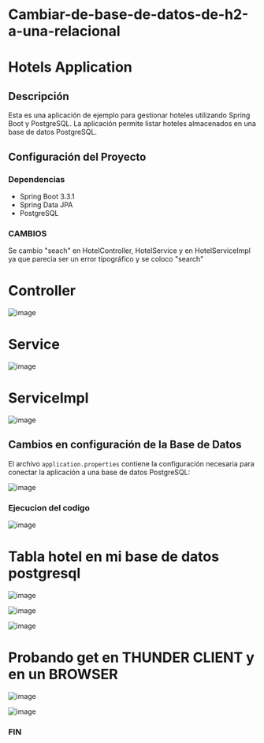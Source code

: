 # Cambiar-de-base-de-datos-de-h2-a-una-relacional

# Hotels Application

## Descripción

Esta es una aplicación de ejemplo para gestionar hoteles utilizando Spring Boot y PostgreSQL. La aplicación permite listar hoteles almacenados en una base de datos PostgreSQL.

## Configuración del Proyecto

### Dependencias

- Spring Boot 3.3.1
- Spring Data JPA
- PostgreSQL

### CAMBIOS

Se cambio "seach" en HotelController, HotelService y en HotelServiceImpl ya que parecia ser un error tipográfico y se coloco "search"

# Controller
![image](https://github.com/cristofer753/Cambiar-de-base-de-datos-de-h2-a-una-relacional/assets/141539505/1a872a6c-c8a4-4215-83d1-84114eefd7d7)

# Service
![image](https://github.com/cristofer753/Cambiar-de-base-de-datos-de-h2-a-una-relacional/assets/141539505/60cac381-d95c-466b-a658-0d5b7cd7a0cc)

# ServiceImpl
![image](https://github.com/cristofer753/Cambiar-de-base-de-datos-de-h2-a-una-relacional/assets/141539505/3028e079-cc7b-4de5-963c-94e247597daf)


## Cambios en configuración de la Base de Datos

El archivo `application.properties` contiene la configuración necesaria para conectar la aplicación a una base de datos PostgreSQL:

![image](https://github.com/cristofer753/Cambiar-de-base-de-datos-de-h2-a-una-relacional/assets/141539505/5d1480a3-df04-42d1-9550-db99cd898fdf)

### Ejecucion del codigo

![image](https://github.com/cristofer753/Cambiar-de-base-de-datos-de-h2-a-una-relacional/assets/141539505/f00c49e0-3bcd-4809-ae46-b5877bb32bf4)

# Tabla hotel en mi base de datos postgresql

![image](https://github.com/cristofer753/Cambiar-de-base-de-datos-de-h2-a-una-relacional/assets/141539505/211857fd-74d3-465c-a328-f831d70cce46)

![image](https://github.com/cristofer753/Cambiar-de-base-de-datos-de-h2-a-una-relacional/assets/141539505/ab012b46-3635-4512-93d8-7be8e9d3b342)

![image](https://github.com/cristofer753/Cambiar-de-base-de-datos-de-h2-a-una-relacional/assets/141539505/ec2fb87b-2c37-4254-ad59-a15f9872c6fb)

# Probando get en THUNDER CLIENT y en un BROWSER

![image](https://github.com/cristofer753/Cambiar-de-base-de-datos-de-h2-a-una-relacional/assets/141539505/2831d477-8536-4ae1-8e69-2a0c2345b7ff)

![image](https://github.com/cristofer753/Cambiar-de-base-de-datos-de-h2-a-una-relacional/assets/141539505/a6b2185d-09be-408b-8ef4-975a7b1f92ec)

### FIN
